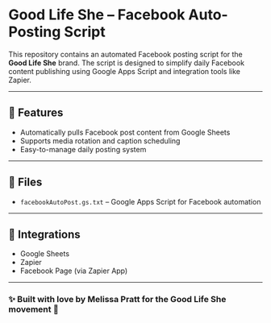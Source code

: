# Good Life She – Facebook Auto-Posting Script

This repository contains an automated Facebook posting script for the **Good Life She** brand. The script is designed to simplify daily Facebook content publishing using Google Apps Script and integration tools like Zapier.

---

## 🚀 Features
- Automatically pulls Facebook post content from Google Sheets
- Supports media rotation and caption scheduling
- Easy-to-manage daily posting system

---

## 📁 Files
- `facebookAutoPost.gs.txt` – Google Apps Script for Facebook automation

---

## 🔗 Integrations
- Google Sheets
- Zapier
- Facebook Page (via Zapier App)

---

### ✨ Built with love by Melissa Pratt for the Good Life She movement 💖
